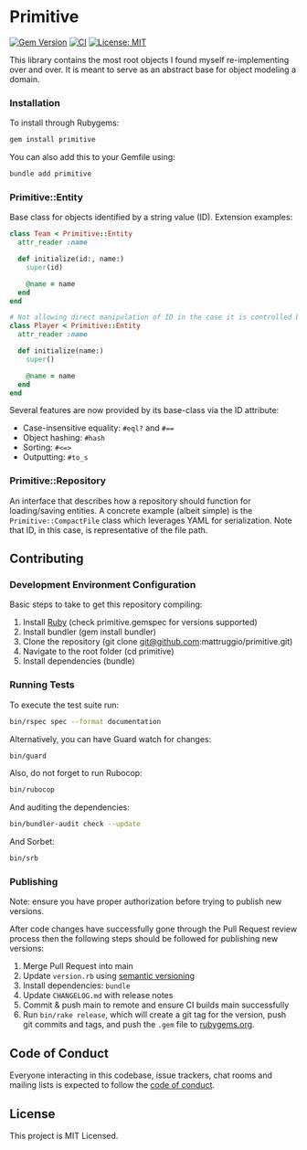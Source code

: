 # Primitive

[![Gem Version](https://badge.fury.io/rb/primitive.svg)](https://badge.fury.io/rb/primitive) [![CI](https://github.com/mattruggio/primitive/actions/workflows/ci.yaml/badge.svg)](https://github.com/mattruggio/primitive/actions/workflows/ci.yaml) [![License: MIT](https://img.shields.io/badge/License-MIT-yellow.svg)](https://opensource.org/licenses/MIT)

This library contains the most root objects I found myself re-implementing over and over. It is meant to serve as an abstract base for object modeling a domain.

### Installation

To install through Rubygems:

```zsh
gem install primitive
```

You can also add this to your Gemfile using:

```zsh
bundle add primitive
```

### Primitive::Entity

Base class for objects identified by a string value (ID). Extension examples:

```ruby
class Team < Primitive::Entity
  attr_reader :name

  def initialize(id:, name:)
    super(id)

    @name = name
  end
end

# Not allowing direct manipulation of ID in the case it is controlled by the repository.
class Player < Primitive::Entity
  attr_reader :name

  def initialize(name:)
    super()

    @name = name
  end
end
```

Several features are now provided by its base-class via the ID attribute:

* Case-insensitive equality: `#eql?` and `#==`
* Object hashing: `#hash`
* Sorting: `#<=>`
* Outputting: `#to_s`

### Primitive::Repository

An interface that describes how a repository should function for loading/saving entities. A concrete example (albeit simple) is the `Primitive::CompactFile` class which leverages YAML for serialization. Note that ID, in this case, is representative of the file path.

## Contributing

### Development Environment Configuration

Basic steps to take to get this repository compiling:

1. Install [Ruby](https://www.ruby-lang.org/en/documentation/installation/) (check primitive.gemspec for versions supported)
2. Install bundler (gem install bundler)
3. Clone the repository (git clone git@github.com:mattruggio/primitive.git)
4. Navigate to the root folder (cd primitive)
5. Install dependencies (bundle)

### Running Tests

To execute the test suite run:

```zsh
bin/rspec spec --format documentation
```

Alternatively, you can have Guard watch for changes:

```zsh
bin/guard
```

Also, do not forget to run Rubocop:

```zsh
bin/rubocop
```

And auditing the dependencies:

```zsh
bin/bundler-audit check --update
```

And Sorbet:

```zsh
bin/srb
```

### Publishing

Note: ensure you have proper authorization before trying to publish new versions.

After code changes have successfully gone through the Pull Request review process then the following steps should be followed for publishing new versions:

1. Merge Pull Request into main
2. Update `version.rb` using [semantic versioning](https://semver.org/)
3. Install dependencies: `bundle`
4. Update `CHANGELOG.md` with release notes
5. Commit & push main to remote and ensure CI builds main successfully
6. Run `bin/rake release`, which will create a git tag for the version, push git commits and tags, and push the `.gem` file to [rubygems.org](https://rubygems.org).

## Code of Conduct

Everyone interacting in this codebase, issue trackers, chat rooms and mailing lists is expected to follow the [code of conduct](https://github.com/mattruggio/primitive/blob/main/CODE_OF_CONDUCT.md).

## License

This project is MIT Licensed.
